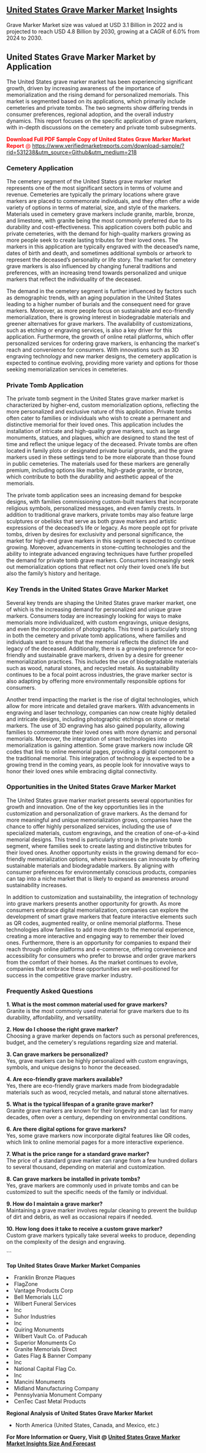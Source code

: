 <h2><a href="https://www.verifiedmarketreports.com/download-sample/?rid=531238&amp;utm_source=Github&amp;utm_medium=218" target="_blank">United States Grave Marker Market</a> Insights</h2><p>Grave Marker Market size was valued at USD 3.1 Billion in 2022 and is projected to reach USD 4.8 Billion by 2030, growing at a CAGR of 6.0% from 2024 to 2030.</p><p> <h2>United States Grave Marker Market by Application</h2> <p>The United States grave marker market has been experiencing significant growth, driven by increasing awareness of the importance of memorialization and the rising demand for personalized memorials. This market is segmented based on its applications, which primarily include cemeteries and private tombs. The two segments show differing trends in consumer preferences, regional adoption, and the overall industry dynamics. This report focuses on the specific application of grave markers, with in-depth discussions on the cemetery and private tomb subsegments.</p> <p><p><span class=""><span style="color: #ff0000;"><strong>Download Full PDF Sample Copy of United States Grave Marker Market Report</strong> @ </span><a href="https://www.verifiedmarketreports.com/download-sample/?rid=531238&amp;utm_source=Github&amp;utm_medium=218" target="_blank">https://www.verifiedmarketreports.com/download-sample/?rid=531238&amp;utm_source=Github&amp;utm_medium=218</a></span></p></p> <h3>Cemetery Application</h3> <p>The cemetery segment of the United States grave marker market represents one of the most significant sectors in terms of volume and revenue. Cemeteries are typically the primary locations where grave markers are placed to commemorate individuals, and they often offer a wide variety of options in terms of material, size, and style of the markers. Materials used in cemetery grave markers include granite, marble, bronze, and limestone, with granite being the most commonly preferred due to its durability and cost-effectiveness. This application covers both public and private cemeteries, with the demand for high-quality markers growing as more people seek to create lasting tributes for their loved ones. The markers in this application are typically engraved with the deceased’s name, dates of birth and death, and sometimes additional symbols or artwork to represent the deceased’s personality or life story. The market for cemetery grave markers is also influenced by changing funeral traditions and preferences, with an increasing trend towards personalized and unique markers that reflect the individuality of the deceased.</p> <p>The demand in the cemetery segment is further influenced by factors such as demographic trends, with an aging population in the United States leading to a higher number of burials and the consequent need for grave markers. Moreover, as more people focus on sustainable and eco-friendly memorialization, there is growing interest in biodegradable materials and greener alternatives for grave markers. The availability of customizations, such as etching or engraving services, is also a key driver for this application. Furthermore, the growth of online retail platforms, which offer personalized services for ordering grave markers, is enhancing the market's reach and convenience for consumers. With innovations such as 3D engraving technology and new marker designs, the cemetery application is expected to continue evolving, providing more variety and options for those seeking memorialization services in cemeteries.</p> <h3>Private Tomb Application</h3> <p>The private tomb segment in the United States grave marker market is characterized by higher-end, custom memorialization options, reflecting the more personalized and exclusive nature of this application. Private tombs often cater to families or individuals who wish to create a permanent and distinctive memorial for their loved ones. This application includes the installation of intricate and high-quality grave markers, such as large monuments, statues, and plaques, which are designed to stand the test of time and reflect the unique legacy of the deceased. Private tombs are often located in family plots or designated private burial grounds, and the grave markers used in these settings tend to be more elaborate than those found in public cemeteries. The materials used for these markers are generally premium, including options like marble, high-grade granite, or bronze, which contribute to both the durability and aesthetic appeal of the memorials.</p> <p>The private tomb application sees an increasing demand for bespoke designs, with families commissioning custom-built markers that incorporate religious symbols, personalized messages, and even family crests. In addition to traditional grave markers, private tombs may also feature large sculptures or obelisks that serve as both grave markers and artistic expressions of the deceased’s life or legacy. As more people opt for private tombs, driven by desires for exclusivity and personal significance, the market for high-end grave markers in this segment is expected to continue growing. Moreover, advancements in stone-cutting technologies and the ability to integrate advanced engraving techniques have further propelled the demand for private tomb grave markers. Consumers increasingly seek out memorialization options that reflect not only their loved one’s life but also the family’s history and heritage.</p> <h3>Key Trends in the United States Grave Marker Market</h3> <p>Several key trends are shaping the United States grave marker market, one of which is the increasing demand for personalized and unique grave markers. Consumers today are increasingly looking for ways to make memorials more individualized, with custom engravings, unique designs, and even the incorporation of photographs. This trend is particularly strong in both the cemetery and private tomb applications, where families and individuals want to ensure that the memorial reflects the distinct life and legacy of the deceased. Additionally, there is a growing preference for eco-friendly and sustainable grave markers, driven by a desire for greener memorialization practices. This includes the use of biodegradable materials such as wood, natural stones, and recycled metals. As sustainability continues to be a focal point across industries, the grave marker sector is also adapting by offering more environmentally responsible options for consumers.</p> <p>Another trend impacting the market is the rise of digital technologies, which allow for more intricate and detailed grave markers. With advancements in engraving and laser technology, companies can now create highly detailed and intricate designs, including photographic etchings on stone or metal markers. The use of 3D engraving has also gained popularity, allowing families to commemorate their loved ones with more dynamic and personal memorials. Moreover, the integration of smart technologies into memorialization is gaining attention. Some grave markers now include QR codes that link to online memorial pages, providing a digital component to the traditional memorial. This integration of technology is expected to be a growing trend in the coming years, as people look for innovative ways to honor their loved ones while embracing digital connectivity.</p> <h3>Opportunities in the United States Grave Marker Market</h3> <p>The United States grave marker market presents several opportunities for growth and innovation. One of the key opportunities lies in the customization and personalization of grave markers. As the demand for more meaningful and unique memorialization grows, companies have the chance to offer highly personalized services, including the use of specialized materials, custom engravings, and the creation of one-of-a-kind memorial designs. This trend is particularly strong in the private tomb segment, where families seek to create lasting and distinctive tributes for their loved ones. Another opportunity exists in the growing demand for eco-friendly memorialization options, where businesses can innovate by offering sustainable materials and biodegradable markers. By aligning with consumer preferences for environmentally conscious products, companies can tap into a niche market that is likely to expand as awareness around sustainability increases.</p> <p>In addition to customization and sustainability, the integration of technology into grave markers presents another opportunity for growth. As more consumers embrace digital memorialization, companies can explore the development of smart grave markers that feature interactive elements such as QR codes, augmented reality, or online memorial platforms. These technologies allow families to add more depth to the memorial experience, creating a more interactive and engaging way to remember their loved ones. Furthermore, there is an opportunity for companies to expand their reach through online platforms and e-commerce, offering convenience and accessibility for consumers who prefer to browse and order grave markers from the comfort of their homes. As the market continues to evolve, companies that embrace these opportunities are well-positioned for success in the competitive grave marker industry.</p> <h3>Frequently Asked Questions</h3> <p><strong>1. What is the most common material used for grave markers?</strong><br>Granite is the most commonly used material for grave markers due to its durability, affordability, and versatility.</p> <p><strong>2. How do I choose the right grave marker?</strong><br>Choosing a grave marker depends on factors such as personal preferences, budget, and the cemetery's regulations regarding size and material.</p> <p><strong>3. Can grave markers be personalized?</strong><br>Yes, grave markers can be highly personalized with custom engravings, symbols, and unique designs to honor the deceased.</p> <p><strong>4. Are eco-friendly grave markers available?</strong><br>Yes, there are eco-friendly grave markers made from biodegradable materials such as wood, recycled metals, and natural stone alternatives.</p> <p><strong>5. What is the typical lifespan of a granite grave marker?</strong><br>Granite grave markers are known for their longevity and can last for many decades, often over a century, depending on environmental conditions.</p> <p><strong>6. Are there digital options for grave markers?</strong><br>Yes, some grave markers now incorporate digital features like QR codes, which link to online memorial pages for a more interactive experience.</p> <p><strong>7. What is the price range for a standard grave marker?</strong><br>The price of a standard grave marker can range from a few hundred dollars to several thousand, depending on material and customization.</p> <p><strong>8. Can grave markers be installed in private tombs?</strong><br>Yes, grave markers are commonly used in private tombs and can be customized to suit the specific needs of the family or individual.</p> <p><strong>9. How do I maintain a grave marker?</strong><br>Maintaining a grave marker involves regular cleaning to prevent the buildup of dirt and debris, as well as occasional repairs if needed.</p> <p><strong>10. How long does it take to receive a custom grave marker?</strong><br>Custom grave markers typically take several weeks to produce, depending on the complexity of the design and engraving.</p> ```</p><p><strong>Top United States Grave Marker Market Companies</strong></p><div data-test-id=""><p><li>Franklin Bronze Plaques</li><li> FlagZone</li><li> Vantage Products Corp</li><li> Bell Memorials LLC</li><li> Wilbert Funeral Services</li><li> Inc</li><li> Suhor Industries</li><li> Inc</li><li> Quiring Monuments</li><li> Wilbert Vault Co. of Paducah</li><li> Superior Monuments Co</li><li> Granite Memorials Direct</li><li> Gates Flag & Banner Company</li><li> Inc</li><li> National Capital Flag Co.</li><li> Inc</li><li> Mancini Monuments</li><li> Midland Manufacturing Company</li><li> Pennsylvania Monument Company</li><li> CenTec Cast Metal Products</li></p><div><strong>Regional Analysis of&nbsp;United States Grave Marker Market</strong></div><ul><li dir="ltr"><p dir="ltr">North America&nbsp;(United States, Canada, and Mexico, etc.)</p></li></ul><p><strong>For More Information or Query, Visit @&nbsp;</strong><strong><a href="https://www.verifiedmarketreports.com/product/grave-marker-market/?utm_source=Github&amp;utm_medium=218" target="_blank">United States Grave Marker Market Insights Size And Forecast</a></strong></p></div>
